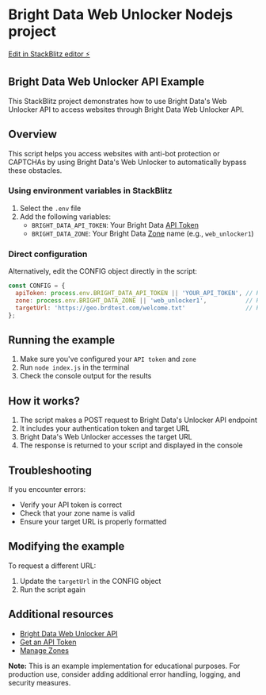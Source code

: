 # Bright Data Web Unlocker Nodejs project

[Edit in StackBlitz editor ⚡️](https://stackblitz.com/~/github.com/anil-bd/bright-data-web-unlocker-nodejs-project?file=index.js)

## Bright Data Web Unlocker API Example

This StackBlitz project demonstrates how to use Bright Data's Web Unlocker API to access websites through Bright Data Web Unlocker API.

## Overview

This script helps you access websites with anti-bot protection or CAPTCHAs by using Bright Data's Web Unlocker to automatically bypass these obstacles.


### Using environment variables in StackBlitz

1. Select the `.env` file
2. Add the following variables:
   - `BRIGHT_DATA_API_TOKEN`: Your Bright Data [API Token](https://docs.brightdata.com/general/account/api-token)
   - `BRIGHT_DATA_ZONE`: Your Bright Data [Zone](https://brightdata.com/cp/zones) name (e.g., `web_unlocker1`)

### Direct configuration

Alternatively, edit the CONFIG object directly in the script:

```javascript
const CONFIG = {
  apiToken: process.env.BRIGHT_DATA_API_TOKEN || 'YOUR_API_TOKEN', // Replace with your actual token
  zone: process.env.BRIGHT_DATA_ZONE || 'web_unlocker1',           // Replace with your zone
  targetUrl: 'https://geo.brdtest.com/welcome.txt'                 // Replace with your target URL
};
```

## Running the example

1. Make sure you've configured your `API token` and `zone`
2. Run `node index.js` in the terminal
3. Check the console output for the results

## How it works?

1. The script makes a POST request to Bright Data's Unlocker API endpoint
2. It includes your authentication token and target URL
3. Bright Data's Web Unlocker accesses the target URL
4. The response is returned to your script and displayed in the console

## Troubleshooting

If you encounter errors:

- Verify your API token is correct
- Check that your zone name is valid
- Ensure your target URL is properly formatted

## Modifying the example

To request a different URL:
1. Update the `targetUrl` in the CONFIG object
2. Run the script again

## Additional resources

- [Bright Data Web Unlocker API](https://docs.brightdata.com/scraping-automation/web-unlocker/introduction)
- [Get an API Token](https://docs.brightdata.com/general/account/api-token)
- [Manage Zones](https://brightdata.com/cp/zones)

**Note:** This is an example implementation for educational purposes. For production use, consider adding additional error handling, logging, and security measures.